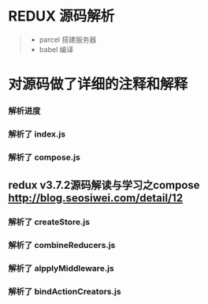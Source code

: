 # REDUX 源码解析

>  * parcel 搭建服务器
>  * babel  编译


# 对源码做了详细的注释和解释

### 解析进度
### 解析了 index.js
### 解析了 compose.js
## redux v3.7.2源码解读与学习之compose  http://blog.seosiwei.com/detail/12
### 解析了 createStore.js
### 解析了 combineReducers.js
### 解析了 alpplyMiddleware.js
### 解析了 bindActionCreators.js